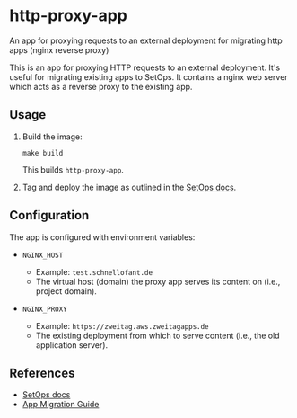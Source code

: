 # http-proxy-app

An app for proxying requests to an external deployment for migrating http apps (nginx reverse proxy)

This is an app for proxying HTTP requests to an external deployment. It's useful for migrating existing apps to SetOps. It contains a nginx web server which acts as a reverse proxy to the existing app.

## Usage

1. Build the image:

   ```
   make build
   ```

   This builds `http-proxy-app`.

1. Tag and deploy the image as outlined in the [SetOps docs](https://zweitag.setops.net/docs).

## Configuration

The app is configured with environment variables:

* `NGINX_HOST`
  * Example: `test.schnellofant.de`
  * The virtual host (domain) the proxy app serves its content on (i.e., project domain).

* `NGINX_PROXY`
  * Example: `https://zweitag.aws.zweitagapps.de`
  * The existing deployment from which to serve content (i.e., the old application server).

## References

* [SetOps docs](https://zweitag.setops.net/docs)
* [App Migration Guide](https://docs.google.com/document/d/1XYAbtBKQEuyRj4yVqO8_Ek1O5MECxkayvMAB4X14mKU/edit?usp=sharing)
